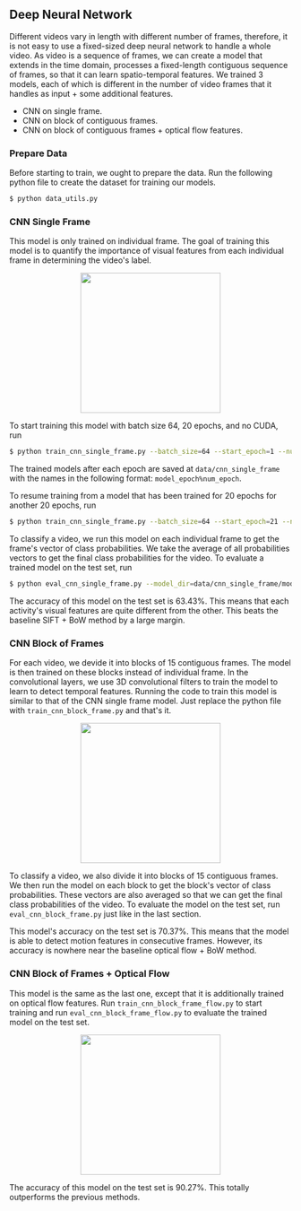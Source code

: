 ## Deep Neural Network
Different videos vary in length with different number of frames, therefore, it is not easy to use a fixed-sized deep neural network to handle a whole video. As video is a sequence of frames, we can create a model that extends in the time domain, processes a fixed-length contiguous sequence of frames, so that it can learn spatio-temporal features. We trained 3 models, each of which is different in the number of video frames that it handles as input + some additional features.
* CNN on single frame.
* CNN on block of contiguous frames.
* CNN on block of contiguous frames + optical flow features.

### Prepare Data
Before starting to train, we ought to prepare the data. Run the following python file to create the dataset for training our models.
```bash
$ python data_utils.py
```

### CNN Single Frame
This model is only trained on individual frame. The goal of training this model is to quantify the importance of visual features from each individual frame in determining the video's label.

<p align="center">
<img src="https://github.com/vkhoi/KTH-Action-Recognition/blob/master/img/single_frame.png?raw=true" height="250">
</p>

To start training this model with batch size 64, 20 epochs, and no CUDA, run
```bash
$ python train_cnn_single_frame.py --batch_size=64 --start_epoch=1 --num_epochs=20 --cuda=0
```
The trained models after each epoch are saved at `data/cnn_single_frame` with the names in the following format: `model_epoch%num_epoch`.

To resume training from a model that has been trained for 20 epochs for another 20 epochs, run
```bash
$ python train_cnn_single_frame.py --batch_size=64 --start_epoch=21 --num_epochs=20 --cuda=0
```

To classify a video, we run this model on each individual frame to get the frame's vector of class probabilities. We take the average of all probabilities vectors to get the final class probabilities for the video. To evaluate a trained model on the test set, run
```bash
$ python eval_cnn_single_frame.py --model_dir=data/cnn_single_frame/model_epoch22.chkpt
```

The accuracy of this model on the test set is 63.43%. This means that each activity's visual features are quite different from the other. This beats the baseline SIFT + BoW method by a large margin.

### CNN Block of Frames
For each video, we devide it into blocks of 15 contiguous frames. The model is then trained on these blocks instead of individual frame. In the convolutional layers, we use 3D convolutional filters to train the model to learn to detect temporal features. Running the code to train this model is similar to that of the CNN single frame model. Just replace the python file with `train_cnn_block_frame.py` and that's it.

<p align="center">
<img src="https://github.com/vkhoi/KTH-Action-Recognition/blob/master/img/block_frame.png?raw=true" height="250">
</p>

To classify a video, we also divide it into blocks of 15 contiguous frames. We then run the model on each block to get the block's vector of class probabilities. These vectors are also averaged so that we can get the final class probabilities of the video. To evaluate the model on the test set, run `eval_cnn_block_frame.py` just like in the last section.

This model's accuracy on the test set is 70.37%. This means that the model is able to detect motion features in consecutive frames. However, its accuracy is nowhere near the baseline optical flow + BoW method.

### CNN Block of Frames + Optical Flow
This model is the same as the last one, except that it is additionally trained on optical flow features. Run `train_cnn_block_frame_flow.py` to start training and run `eval_cnn_block_frame_flow.py` to evaluate the trained model on the test set.

<p align="center">
<img src="https://github.com/vkhoi/KTH-Action-Recognition/blob/master/img/block_frame_flow.png?raw=true" height="250">
</p>

The accuracy of this model on the test set is 90.27%. This totally outperforms the previous methods.
